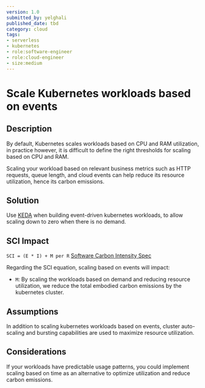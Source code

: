 ```yaml
---
version: 1.0
submitted_by: yelghali
published_date: tbd
category: cloud
tags: 
- serverless
- kubernetes
- role:software-engineer
- role:cloud-engineer
- size:medium
---
```


# Scale Kubernetes workloads based on events

## Description
By default, Kubernetes scales workloads based on CPU and RAM utilization, in practice however, it is difficult to define the right thresholds for scaling based on CPU and RAM.

Scaling your workload based on relevant business metrics such as HTTP requests, queue length, and cloud events can help reduce its resource utilization, hence its carbon emissions.

## Solution

Use [KEDA](https://keda.sh) when building event-driven kubernetes workloads, to allow scaling down to zero when there is no demand.

## SCI Impact
`SCI = (E * I) + M per R`
[Software Carbon Intensity Spec](https://grnsft.org/sci)

Regarding the SCI equation, scaling based on events will impact:

- `M`: By scaling the workloads based on demand and reducing resource utilization, we reduce the total embodied carbon emissions by the kubernetes cluster.

## Assumptions

In addition to scaling kubernetes workloads based on events, cluster auto-scaling and bursting capabilities are used to maximize resource utilization.

## Considerations
If your workloads have predictable usage patterns, you could implement scaling based on time as an alternative to optimize utilization and reduce carbon emissions.
